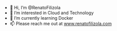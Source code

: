 - 👋 Hi, I’m @RenatoFilizola
- 👀 I’m interested in Cloud and Technology
- 🌱 I’m currently learning Docker
- 📫 Please reach me out at www.renatofilizola.com

<!---
RenatoFilizola/RenatoFilizola is a ✨ special ✨ repository because its `README.md` (this file) appears on your GitHub profile.
You can click the Preview link to take a look at your changes.
--->
